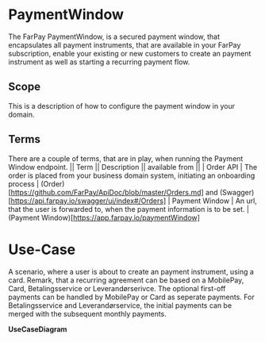 # PaymentWindow
The FarPay PaymentWindow, is a secured payment window, that encapsulates all payment instruments, that are available in your FarPay subscription, enable your existing or new customers to create an payment instrument as well as starting a recurring payment flow.

## Scope
This is a description of how to configure the payment window in your domain.

## Terms
There are a couple of terms, that are in play, when running the Payment Window endpoint.
|| Term || Description || available from ||
| Order API | The order is placed from your business domain system, initiating an onboarding process | (Order)[https://github.com/FarPay/ApiDoc/blob/master/Orders.md] and (Swagger)[https://api.farpay.io/swagger/ui/index#/Orders]
| Payment Window | An url, that the user is forwarded to, when the payment information is to be set. | (Payment Window)[https://app.farpay.io/paymentWindow]

# Use-Case
A scenario, where a user is about to create an payment instrument, using a card. Remark, that a recurring agreement can be based on a MobilePay, Card, Betalingsservice or Leverandørserivce. The optional first-off payments can be handled by MobilePay or Card as seperate payments. For Betalingsservice and Leverandørservice, the initial payments can be merged with the subsequent monthly payments.

**UseCaseDiagram**



